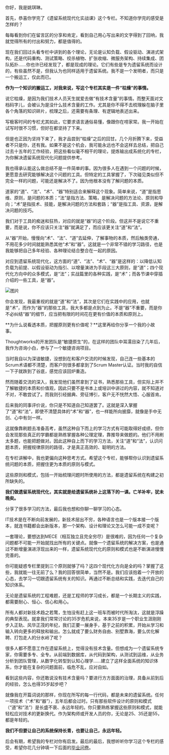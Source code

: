 你好，我是姚琪琳。

首先，恭喜你学完了《遗留系统现代化实战课》这个专栏。不知道你学完的感受是怎样的？

每每看到你们在留言区的分享和肯定，看到自己用心写出来的文字得到了回响，我就觉得所有的付出和努力，都是值得的。

现在我们回过头看专栏中讲到的各个理论，无论是认知负载、假设驱动、演进式架构，还是代码重构、测试策略、绞杀植物、扩张收缩、微服务架构、持续集成、团队拓扑……你也许已经发现了，都是现成的理论。它们有些是专为遗留系统而设计的，有些虽然不是，但我认为也同样适用于遗留系统。我不是一个发明者，而只是一个搬运工，仅此而已。

**作为一个知识的搬运工，对我来说，写这个专栏其实是一件“枯燥”的事情。**

说它枯燥，是因为我们技术人员天生就爱去做“有技术含量”的事情。而整天面对文档码字儿，会被认为是没什么技术含量的工作。尤其是你不得不去梳理躲在脑子里各个角落的知识碎片，梳理之后，还需要有条理、有逻辑地表述出来。

写极客时间的专栏尤其如此，它要求语言通俗易懂，像跟你在唠家常。我一开始在试写时很不习惯，但好在都坚持了下来。

但是也正因为坚持下来了，我才品尝到“枯燥”之后的回甘。几个月折腾下来，受益者不只是你，还有我。如果不是这个机会，我可能永远也不会这样去总结，把自己过去十五年的工作经验，把这些看似毫不相干的理论，提炼输出成系统化的专栏，为你解决遗留系统现代化问题提供参考。

我也得承认能这么做总结不是一件简单的事。因为很多人在遇到一个问题的时候，更愿意去研究能够解决这个问题的工具。但特定的工具掌握了，下次碰见类似但不完全一样的问题，可能还是解决不了。因为他根本没有了解问题的本质。

道家的“道”、“法”、“术”、“器”特别适合来解释这个现象。简单来说，“道”是指思维、原则，是问题的本质；“法”是指方法、策略，是解决问题的方法论、原则和导向；“术”是指技术、技能，是解决问题的方法和套路；“器”是指工具、资源，是解决问题的技巧。

我们对于工具的痴迷和狂热，对应的就是“器”的这个阶段。但这并不是说它不重要，而是说，你不应该只关注“器”就满足了，而应该更关注“道”和“法”。

从“器”开始，慢慢向“术”、“法”、“道”去延伸，了解事物的本质，然后触类旁通，不用花多少时间就能熟悉其他“术”和“器”。这就是一个非常不错的学习路径，也是我能够把自己多年经验、各种理论结合整合在一起的原因。

对应到遗留系统现代化，这方面的“道”、“法”、“术”、“器”是这样的：以降低认知负载为前提、以假设驱动为指引、以增量演进为手段这三大原则，是“道”；四个现代化方向中的众多模式，是“法”；实战篇里的各种实践，是“术”；而各节课中穿插介绍的一些工具，是“器”。

![图片](https://static001.geekbang.org/resource/image/78/e1/78f4766a022ccba557aa76efee9d88e1.jpg?wh=1920x1032)

你会发现，我最重视的就是“道”和“法”，其次是它们在实践中的应用，也就是“术”，而作为“器”的那些工具，我大多都是点到为止。不是“器”不重要，而是你不必纠结“器”的细节，应当把有限的时间花在更有价值的本质和原则上。

**为什么说看透本质，把握原则更有价值呢？**这里再给你分享一个我的小故事。

Thoughtworks的开发团队是“敏捷原生”的，在这样的团队中耳濡目染了几年后，我作为咨询小白，参与了一个敏捷咨询项目。

当时我自以为深谙敏捷，没想到在和客户交流的时候发现，自己连一些基本的Scrum术语都不清楚，而客户则很多都拿到了Scrum Master认证。当时我的自信一下子就跌到了谷底，感觉应该回炉重造。

然而随着交流的深入，我发现他们虽然拿到了证书，熟悉那些工具，但实际上并不了解敏捷的本质和价值观，因此只要不是书本上或培训中讲过的内容，就不知道对不对，不敢尝试了。而我则引经据典、旁征博引，客户无不恍然大悟、心服首肯。

后来我的同事评价说，你只是不知道自己知道罢了。这就是深入掌握了“道”和“法”，即使不清楚具体的“术”和“器”，也一样能所向披靡，就像是手中无剑、心中有剑一样。

这就像靠刷题去准备高考，虽然这种自下而上的学习方式有可能取得好成绩，但你会发现那些真正的学霸都是熟练掌握各种公理定理，靠推导来做题的。他们不用刷太多题，也能把题做对。因此这种自上而下的学习方法，关注“道”和“法”，认识问题本质，把握规律原则的路径，才是真正高效的、聪明的方法。

在专栏讲解中，我也更偏向这种思考方式。希望这个专栏，能够帮你认识到遗留系统问题的本质，把握住更为本质的原则与模式。

这些原则和模式，包括一开始梳理问题时所使用的方法，都是遗留系统在构建之初所缺失的。

**我们做遗留系统现代化，其实就是给遗留系统补上这落下的一课。亡羊补牢，犹未晚矣。**

分享了很多学习的方法，最后我也想和你聊一聊学习的心态。

IT技术是在不断向前发展的，新技术层出不穷，各种语言也是一个版本接一个版本，就连书籍都会出新版本，那一个架构、设计和理论又怎么可能一成不变呢？

一套理论，要想达到MECE（相互独立且完全穷尽）是很难的，因为任何一个复杂问题都不可能一开始就找出所有的关键点。就像一个遗留系统的解决方案，也是通过不断增量演进浮现出来的一样，遗留系统现代化的原则和模式也是不断演进慢慢完善的。

你可能疑惑专栏里提到三个原则就够了吗？这四个现代化方向是全的吗？掌握了这些，我就能一往无前了么？我的回答很简单，当然不是。我们应该抱着一个开放的心态，去学习一切跟遗留系统有关的知识。再通过不断总结和实践，去迭代自己的知识体系。

无论是遗留系统的工程难题，还是工程师的学习成长，都是一个长期主义的实践，都需要耐心、恒心、信心和用心。

所有人都对新技术趋之若鹜，生怕没有赶上这一班车而被时代所淘汰，这就是浮躁的典型表现。就拿我们常常讨论的35岁危机来说，本来35岁是一个职业生涯刚刚步入正轨、风华正茂的年纪，我们正要一展身手，基于之前的积累，开始从学习和输入转向更多的释放和输出。怎么就成了要么财务自由、别墅靠海，要么优化解聘、打包走人的分水岭了呢？

很多人都不愿意工作在遗留系统上，觉得没有技术含量。但想成为一个遗留系统专家，你需要多专、全专。从前端到数据库，从代码到架构，从测试到运维，从业务分析到团队管理，从数字化转型到认知心理学……建立了这样全面系统的知识体系，你才能在复杂的问题面前，临危不乱，应对自如。

看到这些内容，你还敢说没有技术含量吗？要进行方方面面的治理，具备从前到后的经验，怎么也得35岁起步吧？

就像我在开篇词说的那样，你现在所写的每一行代码，都是未来的遗留系统。任何一项技术（“术”和“器”），五年后都会过时。只有那些软件设计的原则和模式（“道”和“法”）是长盛不衰、永远年轻的。你只要熟练掌握这些原则和模式，就能轻松应对技术的更新换代。作为架构师或开发人员的你，无论是25、35还是55，都是年轻的。

**我们不但要让自己的系统保持长青，也要让自己，永远年轻。**

后会有期，希望我的专栏对你有启发。最后的最后，我想听听你学习这个专栏的感受，希望你花几分钟填一下后面的[毕业问卷](https://jinshuju.net/f/QVpM6L)。